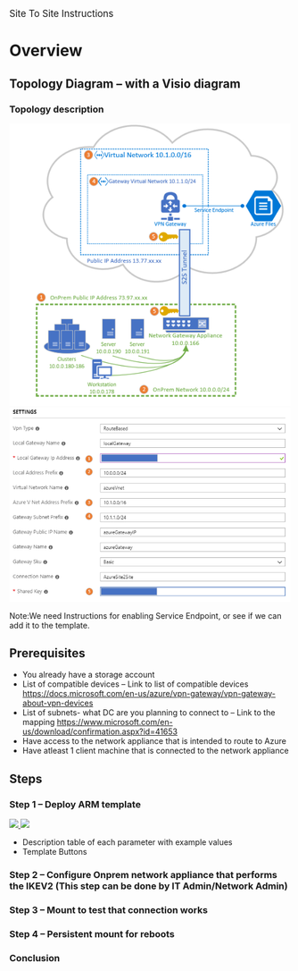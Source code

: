 <span style="font-size:larger;">Site To Site Instructions</span> 

# Overview
## Topology Diagram – with a Visio diagram
### Topology description
![VPN topology](./images/site2sitetopology.png)
![VPN topology](./images/site2siteTemplate.png)

Note:We need Instructions for enabling Service Endpoint, or see if we can add it to the template.

## Prerequisites 
* You already have a storage account
* List of compatible devices – Link to list of compatible devices
    https://docs.microsoft.com/en-us/azure/vpn-gateway/vpn-gateway-about-vpn-devices
* List of subnets- what DC are you planning to connect to – Link to the mapping
    https://www.microsoft.com/en-us/download/confirmation.aspx?id=41653
* Have access to the network appliance  that is intended to route to Azure
* Have atleast 1 client machine that is connected to the network appliance
## Steps
### Step 1 – Deploy ARM template

<a href="https://portal.azure.com/#create/Microsoft.Template/uri/https%3A%2F%2Fraw.githubusercontent.com%2FRenaShahMSFT%2FSiteToSiteVPN%2Fmaster%2Fazuredeploy.json" target="_blank">
    <img src="http://azuredeploy.net/deploybutton.png"/>
</a>
<a href="http://armviz.io/#/?load=https%3A%2F%2Fraw.githubusercontent.com%2FRenaShahMSFT%2FSiteToSiteVPN%2Fmaster%2Fazuredeploy.json" target="_blank">
    <img src="http://armviz.io/visualizebutton.png"/>
</a>

* Description table of each parameter with example values
* Template Buttons
### Step 2 – Configure Onprem network appliance that performs the IKEV2 (This step can be done by IT Admin/Network Admin)
### Step 3 – Mount to test that connection works
### Step 4 – Persistent mount for reboots
### Conclusion
